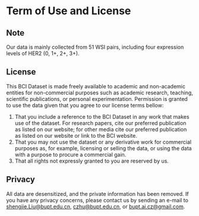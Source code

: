 # Term of Use and License

## Note

Our data is mainly collected from 51 WSI pairs, including four expression levels of HER2 (0, 1+, 2+, 3+).

## License

This BCI Dataset is made freely available to academic and non-academic entities for non-commercial purposes such as academic research, teaching, scientific publications, or personal experimentation. Permission is granted to use the data given that you agree to our license terms bellow:

1. That you include a reference to the BCI Dataset in any work that makes use of the dataset. For research papers, cite our preferred publication as listed on our website; for other media cite our preferred publication as listed on our website or link to the BCI website.
2. That you may not use the dataset or any derivative work for commercial purposes as, for example, licensing or selling the data, or using the data with a purpose to procure a commercial gain.
3. That all rights not expressly granted to you are reserved by us.

## Privacy

All data are desensitized, and the private information has been removed. If you have any privacy concerns, please contact us by sending an e-mail to shengjie.Liu@bupt.edu.cn, czhu@bupt.edu.cn, or bupt.ai.cz@gmail.com.
